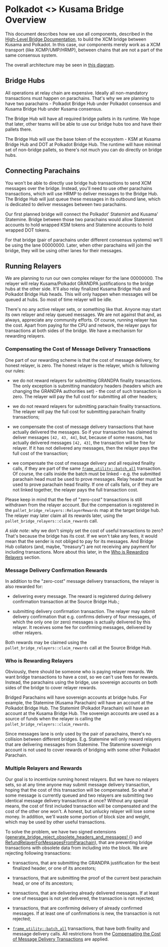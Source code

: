 # Polkadot <> Kusama Bridge Overview

This document describes how we use all components, described in the [High-Level Bridge Documentation](./high-level-overview.md),
to build the XCM bridge between Kusama and Polkadot. In this case, our components merely work as a XCM transport
(like XCMP/UMP/HRMP), between chains that are not a part of the same consensus system.

The overall architecture may be seen in [this diagram](./polkadot-kusama-bridge.html).

## Bridge Hubs

All operations at relay chain are expensive. Ideally all non-mandatory transactions must happen on parachains.
That's why we are planning to have two parachains - Polkadot Bridge Hub under Polkadot consensus and Kusama
Bridge Hub under Kusama consensus.

The Bridge Hub will have all required bridge pallets in its runtime. We hope that later, other teams will be able to
use our bridge hubs too and have their pallets there.

The Bridge Hub will use the base token of the ecosystem - KSM at Kusama Bridge Hub and DOT at Polkadot Bridge Hub.
The runtime will have minimal set of non-bridge pallets, so there's not much you can do directly on bridge hubs.

## Connecting Parachains

You won't be able to directly use bridge hub transactions to send XCM messages over the bridge. Instead, you'll need
to use other parachains transactions, which will use HRMP to deliver messages to the Bridge Hub. The Bridge Hub will
just queue these messages in its outbound lane, which is dedicated to deliver messages between two parachains.

Our first planned bridge will connect the Polkadot' Statemint and Kusama' Statemine. Bridge between those two
parachains would allow Statemint accounts to hold wrapped KSM tokens and Statemine accounts to hold wrapped DOT
tokens.

For that bridge (pair of parachains under different consensus systems) we'll be using the lane 00000000. Later,
when other parachains will join the bridge, they will be using other lanes for their messages.

## Running Relayers

We are planning to run our own complex relayer for the lane 00000000. The relayer will relay Kusama/Polkadot GRANDPA
justifications to the bridge hubs at the other side. It'll also relay finalized Kusama Bridge Hub and Polkadot Bridge
Hub heads. This will only happen when messages will be queued at hubs. So most of time relayer will be idle.

There's no any active relayer sets, or something like that. Anyone may start its own relayer and relay queued messages.
We are not against that and, as always, appreciate any community efforts. Of course, running relayer has the cost.
Apart from paying for the CPU and network, the relayer pays for transactions at both sides of the bridge. We have
a mechanism for rewarding relayers.

### Compensating the Cost of Message Delivery Transactions

One part of our rewarding scheme is that the cost of message delivery, for honest relayer, is zero. The honest relayer
is the relayer, which is following our rules:

- we do not reward relayers for submitting GRANDPA finality transactions. The only exception is submitting mandatory
  headers (headers which are changing the GRANDPA authorities set) - the cost of such transaction is zero. The relayer
  will pay the full cost for submitting all other headers;

- we do not reward relayers for submitting parachain finality transactions. The relayer will pay the full cost for
  submitting parachain finality transactions;

- we compensate the cost of message delivery transactions that have actually delivered the messages. So if your
  transaction has claimed to deliver messages `[42, 43, 44]`, but, because of some reasons, has actually delivered
  messages `[42, 43]`, the transaction will be free for relayer. If it has not delivered any messages, then
  the relayer pays the full cost of the transaction;

- we compensate the cost of message delivery and all required finality calls, if they are part of the same
  [`frame_utility::batch_all`](https://github.com/paritytech/substrate/blob/891d6a5c870ab88521183facafc811a203bb6541/frame/utility/src/lib.rs#L326)
  transaction. Of course, the calls inside the batch must be linked - e.g. the submitted parachain head must be used
  to prove messages. Relay header must be used to prove parachain head finality. If one of calls fails, or if they
  are not linked together, the relayer pays the full transaction cost.

Please keep in mind that the fee of "zero-cost" transactions is still withdrawn from the relayer account. But the
compensation is registered in the `pallet_bridge_relayers::RelayerRewards` map at the target bridge hub. The relayer
may later claim all its rewards later, using the `pallet_bridge_relayers::claim_rewards` call.

*A side note*: why we don't simply set the cost of useful transactions to zero? That's because the bridge has its cost.
If we won't take any fees, it would mean that the sender is not obliged to pay for its messages. And Bridge Hub
collators (and, maybe, "treasury") are not receiving any payment for including transactions. More about this later,
in the [Who is Rewarding Relayers](#who-is-rewarding-relayers) section.

### Message Delivery Confirmation Rewards

In addition to the "zero-cost" message delivery transactions, the relayer is also rewarded for:

- delivering every message. The reward is registered during delivery confirmation transaction at the Source Bridge
  Hub.;

- submitting delivery confirmation transaction. The relayer may submit delivery confirmation that e.g. confirms
  delivery of four messages, of which the only one (or zero) messages is actually delivered by this relayer. It
  receives some fee for confirming messages, delivered by other relayers.

Both rewards may be claimed using the `pallet_bridge_relayers::claim_rewards` call at the Source Bridge Hub.

### Who is Rewarding Relayers

Obviously, there should be someone who is paying relayer rewards. We want bridge transactions to have a cost, so we
can't use fees for rewards. Instead, the parachains using the bridge, use sovereign accounts on both sides
of the bridge to cover relayer rewards.

Bridged Parachains will have sovereign accounts at bridge hubs. For example, the Statemine (Kusama Parachain) will
have an account at the Polkadot Bridge Hub. The Statemint (Polkadot Parachain) will have an account at the Kusama
Bridge Hub. The sovereign accounts are used as a source of funds when the relayer is calling the
`pallet_bridge_relayers::claim_rewards`.

Since messages lane is only used by the pair of parachains, there's no collision between different bridges. E.g.
Statemine will only reward relayers that are delivering messages from Statemine. The Statemine sovereign account
is not used to cover rewards of bridging with some other Polkadot Parachain.

### Multiple Relayers and Rewards

Our goal is to incentivize running honest relayers. But we have no relayers sets, so at any time anyone may submit
message delivery transaction, hoping that the cost of this transaction will be compensated. So what if some message is
currently queued and two relayers are submitting two identical message delivery transactions at once? Without any
special means, the cost of first included transaction will be compensated and the cost of the other one won't. A honest,
but unlucky relayer will lose some money. In addition, we'll waste some portion of block size and weight, which
may be used by other useful transactions.

To solve the problem, we have two signed extensions ([generate_bridge_reject_obsolete_headers_and_messages! {}](../bin/runtime-common/src/lib.rs)
and [RefundRelayerForMessagesFromParachain](../bin/runtime-common/src/refund_relayer_extension.rs)), that are
preventing bridge transactions with obsolete data from including into the block. We are rejecting following
transactions:

- transactions, that are submitting the GRANDPA justification for the best finalized header, or one of its ancestors;

- transactions, that are submitting the proof of the current best parachain head, or one of its ancestors;

- transactions, that are delivering already delivered messages. If at least one of messages is not yet delivered,
  the transaction is not rejected;

- transactions, that are confirming delivery of already confirmed messages. If at least one of confirmations is new,
  the transaction is not rejected;

- [`frame_utility::batch_all`](https://github.com/paritytech/substrate/blob/891d6a5c870ab88521183facafc811a203bb6541/frame/utility/src/lib.rs#L326)
  transactions, that have both finality and message delivery calls. All restrictions from the
  [Compensating the Cost of Message Delivery Transactions](#compensating-the-cost-of-message-delivery-transactions)
  are applied.
